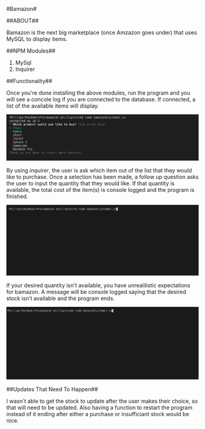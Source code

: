 #Bamazon#

##ABOUT##

Bamazon is the next big marketplace (once Amzazon goes under) that uses MySQL to display items. 

##NPM Modules##

1. MySql
2. Inquirer

##Functionality## 

Once you're done installing the above modules, run the program and you will see a concole log if you are connected to the database. If connected, a list of the available items will display. 

![alt text](GIFS/Home.jpg)

By using *inquirer*, the user is ask which item out of the list that they would like to purchase. Once a selection has been made, a follow up question asks the user to input the quantity that they would like. If that quantity is available, the total cost of the item(s) is console logged and the program is finished. 

![alt text](GIFS/InStock.gif)

If your desired quantity isn't available, you have unrealilistic expectations for bamazon. A message will be console logged saying that the desired stock isn't available and the program ends. 

![alt text](GIFS/NotInStock.gif)

##Updates That Need To Happen##

I wasn't able to get the stock to update after the user makes their choice, so that will need to be updated. Also having a function to restart the program instead of it ending after either a purchase or insufficiant stock would be nice. 
